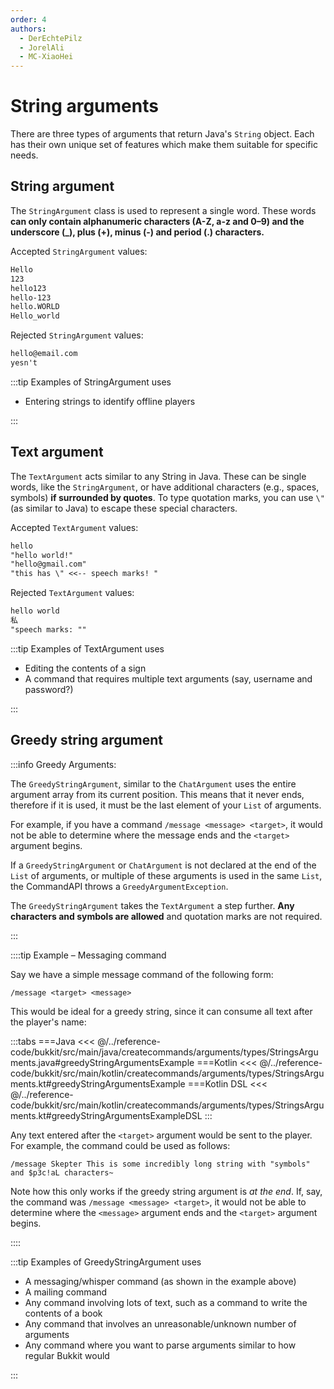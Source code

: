 ```yaml
---
order: 4
authors: 
  - DerEchtePilz
  - JorelAli
  - MC-XiaoHei
---
```


# String arguments

There are three types of arguments that return Java's `String` object. Each has their own unique set of features which make them suitable for specific needs.

## String argument

The `StringArgument` class is used to represent a single word. These words **can only contain alphanumeric characters (A-Z, a-z and 0–9) and the underscore (_), plus (+), minus (-) and period (.) characters.**

Accepted `StringArgument` values:

```txt
Hello
123
hello123
hello-123
hello.WORLD
Hello_world
```

Rejected `StringArgument` values:

```txt
hello@email.com
yesn't
```

:::tip Examples of StringArgument uses

- Entering strings to identify offline players

:::

## Text argument

The `TextArgument` acts similar to any String in Java. These can be single words, like the `StringArgument`, or have additional characters (e.g., spaces, symbols) **if surrounded by quotes**. To type quotation marks, you can use `\"` (as similar to Java) to escape these special characters.

Accepted `TextArgument` values:

```txt
hello
"hello world!"
"hello@gmail.com"
"this has \" <<-- speech marks! "
```

Rejected `TextArgument` values:

```txt
hello world
私
"speech marks: ""
```

:::tip Examples of TextArgument uses

- Editing the contents of a sign
- A command that requires multiple text arguments (say, username and password?)

:::

## Greedy string argument

:::info Greedy Arguments:

The `GreedyStringArgument`, similar to the `ChatArgument` uses the entire argument array from its current position. This means that it never ends, therefore if it is used, it must be the last element of your `List` of arguments.

For example, if you have a command `/message <message> <target>`, it would not be able to determine where the message ends and the `<target>` argument begins.

If a `GreedyStringArgument` or `ChatArgument` is not declared at the end of the `List` of arguments, or multiple of these arguments is used in the same `List`, the CommandAPI throws a `GreedyArgumentException`.

The `GreedyStringArgument` takes the `TextArgument` a step further. **Any characters and symbols are allowed** and quotation marks are not required.

:::

::::tip Example – Messaging command

Say we have a simple message command of the following form:

```mccmd
/message <target> <message>
```

This would be ideal for a greedy string, since it can consume all text after the player's name:

:::tabs
===Java
<<< @/../reference-code/bukkit/src/main/java/createcommands/arguments/types/StringsArguments.java#greedyStringArgumentsExample
===Kotlin
<<< @/../reference-code/bukkit/src/main/kotlin/createcommands/arguments/types/StringsArguments.kt#greedyStringArgumentsExample
===Kotlin DSL
<<< @/../reference-code/bukkit/src/main/kotlin/createcommands/arguments/types/StringsArguments.kt#greedyStringArgumentsExampleDSL
:::

Any text entered after the `<target>` argument would be sent to the player. For example, the command could be used as follows:

```mccmd
/message Skepter This is some incredibly long string with "symbols" and $p3c!aL characters~
```

Note how this only works if the greedy string argument is _at the end_. If, say, the command was `/message <message> <target>`, it would not be able to determine where the `<message>` argument ends and the `<target>` argument begins.

::::

:::tip Examples of GreedyStringArgument uses

- A messaging/whisper command (as shown in the example above)
- A mailing command
- Any command involving lots of text, such as a command to write the contents of a book
- Any command that involves an unreasonable/unknown number of arguments
- Any command where you want to parse arguments similar to how regular Bukkit would

:::
